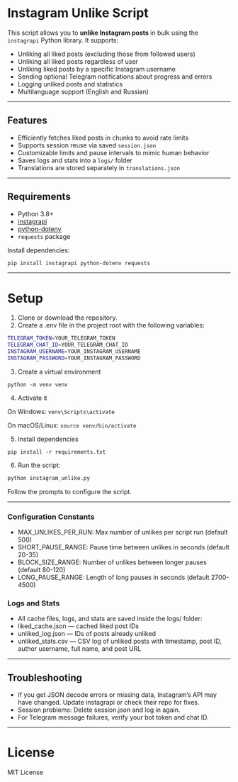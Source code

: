 # Instagram Unlike Script

This script allows you to **unlike Instagram posts** in bulk using the `instagrapi` Python library. It supports:

- Unliking all liked posts (excluding those from followed users)
- Unliking all liked posts regardless of user
- Unliking liked posts by a specific Instagram username
- Sending optional Telegram notifications about progress and errors
- Logging unliked posts and statistics
- Multilanguage support (English and Russian)

---

## Features

- Efficiently fetches liked posts in chunks to avoid rate limits
- Supports session reuse via saved `session.json`
- Customizable limits and pause intervals to mimic human behavior
- Saves logs and stats into a `logs/` folder
- Translations are stored separately in `translations.json`

---

## Requirements

- Python 3.8+
- [instagrapi](https://github.com/adw0rd/instagrapi)
- [python-dotenv](https://github.com/theskumar/python-dotenv)
- `requests` package

Install dependencies:

```bash
pip install instagrapi python-dotenv requests
```

---

# Setup

1. Clone or download the repository.
2. Create a .env file in the project root with the following variables:

```bash
TELEGRAM_TOKEN=YOUR_TELEGRAM_TOKEN
TELEGRAM_CHAT_ID=YOUR_TELEGRAM_CHAT_ID
INSTAGRAM_USERNAME=YOUR_INSTAGRAM_USERNAME
INSTAGRAM_PASSWORD=YOUR_INSTAGRAM_PASSWORD
```

3. Create a virtual environment

`python -m venv venv`

4. Activate it

On Windows:
`venv\Scripts\activate`

On macOS/Linux:
`source venv/bin/activate`

5. Install dependencies

`pip install -r requirements.txt`

6. Run the script:

```bash
python instagram_unlike.py
```

Follow the prompts to configure the script.

---

### Configuration Constants

- MAX_UNLIKES_PER_RUN: Max number of unlikes per script run (default 500)
- SHORT_PAUSE_RANGE: Pause time between unlikes in seconds (default 20-35)
- BLOCK_SIZE_RANGE: Number of unlikes between longer pauses (default 80-120)
- LONG_PAUSE_RANGE: Length of long pauses in seconds (default 2700-4500)

### Logs and Stats

- All cache files, logs, and stats are saved inside the logs/ folder:
- liked_cache.json — cached liked post IDs
- unliked_log.json — IDs of posts already unliked
- unliked_stats.csv — CSV log of unliked posts with timestamp, post ID, author username, full name, and post URL

---

## Troubleshooting

- If you get JSON decode errors or missing data, Instagram’s API may have changed. Update instagrapi or check their repo for fixes.
- Session problems: Delete session.json and log in again.
- For Telegram message failures, verify your bot token and chat ID.

---

# License

MIT License
